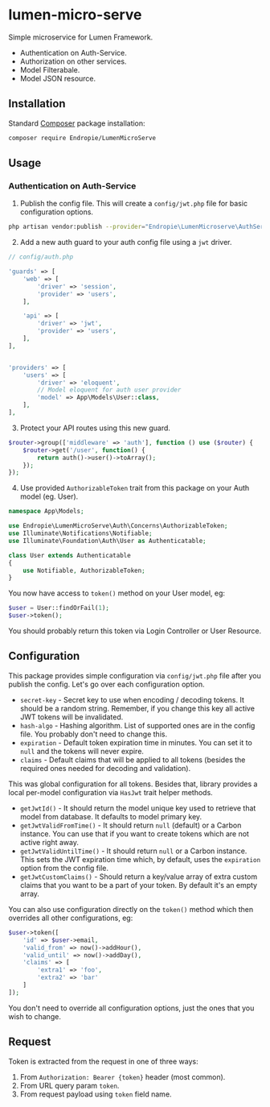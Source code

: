 # lumen-micro-serve

Simple microservice for Lumen Framework.
- Authentication on Auth-Service.
- Authorization on other services.
- Model Filterabale.
- Model JSON resource.

## Installation

Standard [Composer](https://getcomposer.org/download) package installation:

```sh
composer require Endropie/LumenMicroServe
```

## Usage

### Authentication on Auth-Service

1. Publish the config file. This will create a `config/jwt.php` file for basic configuration options.

```sh
php artisan vendor:publish --provider="Endropie\LumenMicroserve\AuthServiceProvider" --tag="config"
```

2. Add a new auth guard to your auth config file using a `jwt` driver.

```php
// config/auth.php

'guards' => [
	'web' => [
		'driver' => 'session',
		'provider' => 'users',
	],

	'api' => [
		'driver' => 'jwt',
		'provider' => 'users',
	],
],


'providers' => [
    'users' => [
        'driver' => 'eloquent',
        // Model eloquent for auth user provider 
        'model' => App\Models\User::class,
    ],
],

```

3. Protect your API routes using this new guard.

```php
$router->group(['middleware' => 'auth'], function () use ($router) {
    $router->get('/user', function() {
        return auth()->user()->toArray();
    });
});
```

4. Use provided `AuthorizableToken` trait from this package on your Auth model (eg. User).

```php
namespace App\Models;

use Endropie\LumenMicroServe\Auth\Concerns\AuthorizableToken;
use Illuminate\Notifications\Notifiable;
use Illuminate\Foundation\Auth\User as Authenticatable;

class User extends Authenticatable
{
	use Notifiable, AuthorizableToken;
}
```

You now have access to `token()` method on your User model, eg:

```php
$user = User::findOrFail(1);
$user->token();
```

You should probably return this token via Login Controller or User Resource.

## Configuration

This package provides simple configuration via `config/jwt.php` file after you publish the config. Let's go over each configuration option.

- `secret-key` - Secret key to use when encoding / decoding tokens. It should be a random string. Remember, if you change this key all active JWT tokens will be invalidated.
- `hash-algo` - Hashing algorithm. List of supported ones are in the config file. You probably don't need to change this.
- `expiration` - Default token expiration time in minutes. You can set it to `null` and the tokens will never expire.
- `claims` - Default claims that will be applied to all tokens (besides the required ones needed for decoding and validation).

This was global configuration for all tokens. Besides that, library provides a local per-model configuration via `HasJwt` trait helper methods.

- `getJwtId()` - It should return the model unique key used to retrieve that model from database. It defaults to model primary key.
- `getJwtValidFromTime()` - It should return `null` (default) or a Carbon instance. You can use that if you want to create tokens which are not active right away.
- `getJwtValidUntilTime()` - It should return `null` or a Carbon instance. This sets the JWT expiration time which, by default, uses the `expiration` option from the config file.
- `getJwtCustomClaims()` - Should return a key/value array of extra custom claims that you want to be a part of your token. By default it's an empty array.

You can also use configuration directly on the `token()` method which then overrides all other configurations, eg:

```php
$user->token([
	'id' => $user->email,
	'valid_from' => now()->addHour(),
	'valid_until' => now()->addDay(),
	'claims' => [
		'extra1' => 'foo',
		'extra2' => 'bar'
	]
]);
```

You don't need to override all configuration options, just the ones that you wish to change.

## Request

Token is extracted from the request in one of three ways:

1. From `Authorization: Bearer {token}` header (most common).
2. From URL query param `token`.
3. From request payload using `token` field name.
